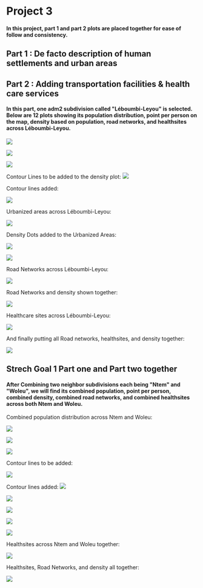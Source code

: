 # Project 3 

#### In this project, part 1 and part 2 plots are placed together for ease of follow and consistency.

## Part 1 : De facto description of human settlements and urban areas
## Part 2 : Adding transportation facilities & health care services

#### In this part, one adm2 subdivision called "Léboumbi-Leyou" is selected. Below are 12 plots showing its population distribution, point per person on the map, density based on population, road networks, and healthsites across Léboumbi-Leyou. 

![](Leyou_1.png)

![](Leyou_2.png)

![](Leyou_3_density.png)

Contour Lines to be added to the density plot:
![](Leyou_4_multiline_obj.png)

Contour lines added:

![](Leyou_5_contours.png)

Urbanized areas across Léboumbi-Leyou:

![](Leyou_6_urban_areas.png)

Density Dots added to the Urbanized Areas:

![](Leyou_7_urbanized_areas_with_Dots.png)


![](leyou_8_urban_areas_polys.png)

Road Networks across Léboumbi-Leyou:

![](leyou_9_urban_areas_with_roads.png)

Road Networks and density shown together:

![](leyou_10_urban_areas_roads_density.png)

Healthcare sites across Léboumbi-Leyou:

![](leyou_11_hospital_sites.png)

And finally putting all Road networks, healthsites, and density together:

![](leyou_12_hospitals_roads.png)



## Strech Goal 1 Part one and Part two together
#### After Combining two neighbor subdivisions each being "Ntem" and "Woleu", we will find its combined population, point per person, combined density, combined road networks, and combined healthsites across both Ntem and Woleu. 

Combined population distribution across Ntem and Woleu:

![](both_1_pop19.png)

![](both_2_pop_points.png)

![](both_3_density.png)

Contour lines to be added:

![](both_4_contour.png)

Contour lines added:
![](both_5_dsg_conts.png)

![](both_6_urban_areas.png)

![](Both_7_urban_areas_with_points.png)

![](both_8_pop19_all_polys.png)

![](both_9_urban_areas_with_roads.png)

Healthsites across Ntem and Woleu together:

![](both_10_healthsites.png)

Healthsites, Road Networks, and density all together:

![](both_11_urban_areas_roads_hospitals_roads.png)


